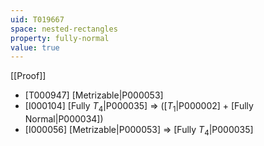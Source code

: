 ```yaml
---
uid: T019667
space: nested-rectangles
property: fully-normal
value: true
---
```

[[Proof]]

* [T000947] [Metrizable|P000053]
* [I000104] [Fully $T_4$|P000035] => ([$T_1$|P000002] + [Fully Normal|P000034])
* [I000056] [Metrizable|P000053] => [Fully $T_4$|P000035]

